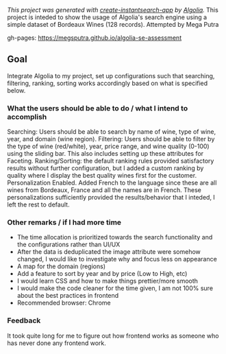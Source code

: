 
_This project was generated with [create-instantsearch-app](https://github.com/algolia/create-instantsearch-app) by [Algolia](https://algolia.com)._
This project is inteded to show the usage of Algolia's search engine using a simple dataset of Bordeaux Wines (128 records).
Attempted by Mega Putra

gh-pages: https://megsputra.github.io/algolia-se-assessment

## Goal
Integrate Algolia to my project, set up configurations such that searching, filtering, ranking, sorting works accordingly based on what is specified below.

### What the users should be able to do / what I intend to accomplish
Searching: Users should be able to search by name of wine, type of wine, year, and domain (wine region).
Filtering: Users should be able to filter by the type of wine (red/white), year, price range, and wine quality (0-100) using the sliding bar. This also includes setting up these attributes for Faceting.
Ranking/Sorting: the default ranking rules provided satisfactory results without further configuration, but I added a custom ranking by quality where I display the best quality wines first for the customer.
Personalization Enabled.
Added French to the language since these are all wines from Bordeaux, France and all the names are in French.
These personalizations sufficiently provided the results/behavior that I inteded, I left the rest to default. 


### Other remarks / if I had more time 
- The time allocation is prioritized towards the search functionality and the configurations rather than UI/UX
- After the data is deduplicated the image attribute were somehow changed, I would like to investigate why and focus less on appearance
- A map for the domain (regions)
- Add a feature to sort by year and by price (Low to High, etc)
- I would learn CSS and how to make things prettier/more smooth
- I would make the code cleaner for the time given, I am not 100% sure about the best practices in frontend
- Recommended browser: Chrome

### Feedback
It took quite long for me to figure out how frontend works as someone who has never done any frontend work.






